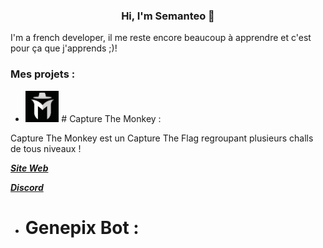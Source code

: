<h3 align="center">Hi, I'm Semanteo 👋</h3>

I'm a french developer, il me reste encore beaucoup à apprendre et c'est pour ça que j'apprends ;)!

### Mes projets :

- <img alt="Logo" src="/logo_discord.png" witdh="50px" height="50px"> # Capture The Monkey : 

Capture The Monkey est un Capture The Flag regroupant plusieurs challs de tous niveaux !

[**_Site Web_**](https://www.capture-the-monkey.tech/)

[**_Discord_**](https://discord.com/invite/jHZvGq4fgp)

- # Genepix Bot :
